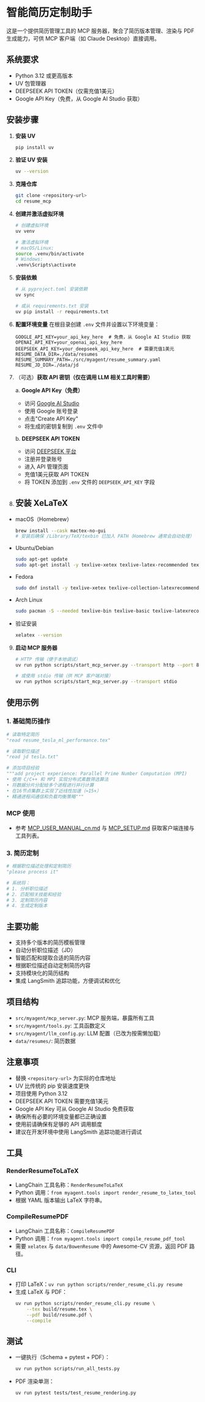 # 智能简历定制助手

这是一个提供简历管理工具的 MCP 服务器，聚合了简历版本管理、渲染与 PDF 生成能力，可供 MCP 客户端（如 Claude Desktop）直接调用。

## 系统要求

- Python 3.12 或更高版本
- UV 包管理器
- DEEPSEEK API TOKEN（仅需充值1美元）
- Google API Key（免费，从 Google AI Studio 获取）

## 安装步骤

1. **安装 UV**
   ```bash
   pip install uv
   ```

2. **验证 UV 安装**
   ```bash
   uv --version
   ```

3. **克隆仓库**
   ```bash
   git clone <repository-url>
   cd resume_mcp
   ```

4. **创建并激活虚拟环境**
   ```bash
   # 创建虚拟环境
   uv venv
   
   # 激活虚拟环境
   # macOS/Linux:
   source .venv/bin/activate
   # Windows:
   .venv\Scripts\activate
   ```

5. **安装依赖**
   ```bash
   # 从 pyproject.toml 安装依赖
   uv sync
   
   # 或从 requirements.txt 安装
   uv pip install -r requirements.txt
   ```

6. **配置环境变量**
   在根目录创建 `.env` 文件并设置以下环境变量：
   ```env
   GOOGLE_API_KEY=your_api_key_here  # 免费，从 Google AI Studio 获取
   OPENAI_API_KEY=your_openai_api_key_here
   DEEPSEEK_API_KEY=your_deepseek_api_key_here  # 需要充值1美元
   RESUME_DATA_DIR=./data/resumes
   RESUME_SUMMARY_PATH=./src/myagent/resume_summary.yaml
   RESUME_JD_DIR=./data/jd
   ```

7. （可选）**获取 API 密钥（仅在调用 LLM 相关工具时需要）**

   a. **Google API Key（免费）**
   - 访问 [Google AI Studio](https://makersuite.google.com/app/apikey)
   - 使用 Google 账号登录
   - 点击"Create API Key"
   - 将生成的密钥复制到 `.env` 文件中

   b. **DEEPSEEK API TOKEN**
   - 访问 [DEEPSEEK 平台](https://platform.deepseek.com/)
   - 注册并登录账号
   - 进入 API 管理页面
   - 充值1美元获取 API TOKEN
   - 将 TOKEN 添加到 `.env` 文件的 `DEEPSEEK_API_KEY` 字段
8. ## 安装 XeLaTeX
- macOS（Homebrew）
  ```bash
  brew install --cask mactex-no-gui
  # 安装后确保 /Library/TeX/texbin 已加入 PATH（Homebrew 通常会自动处理）
  ```

- Ubuntu/Debian
  ```bash
  sudo apt-get update
  sudo apt-get install -y texlive-xetex texlive-latex-recommended texlive-latex-extra texlive-fonts-recommended
  ```

- Fedora
  ```bash
  sudo dnf install -y texlive-xetex texlive-collection-latexrecommended texlive-collection-fontsrecommended
  ```

- Arch Linux
  ```bash
  sudo pacman -S --needed texlive-bin texlive-basic texlive-latexrecommended texlive-fontsrecommended texlive-xetex
  ```

- 验证安装
  ```bash
  xelatex --version
  ```

9. **启动 MCP 服务器**
   ```bash
   # HTTP 传输（便于本地调试）
   uv run python scripts/start_mcp_server.py --transport http --port 8000

   # 或使用 stdio 传输（供 MCP 客户端对接）
   uv run python scripts/start_mcp_server.py --transport stdio
   ```


## 使用示例

### 1. 基础简历操作
```python
# 读取特定简历
"read resume_tesla_ml_performance.tex"

# 读取职位描述
"read jd tesla.txt"

# 添加项目经验
"""add project experience: Parallel Prime Number Computation (MPI)
• 使用 C/C++ 和 MPI 实现分布式素数筛选算法
• 将数据分片分配给多个进程进行并行计算
• 在16节点集群上实现了近线性加速（≈15×）
• 精通进程间通信和负载均衡策略"""
```

### MCP 使用
 - 参考 [MCP_USER_MANUAL_cn.md](./MCP_USER_MANUAL_cn.md) 与 [MCP_SETUP.md](./MCP_SETUP.md) 获取客户端连接与工具列表。

### 3. 简历定制
```python
# 根据职位描述处理和定制简历
"please process it"

# 系统将：
# 1. 分析职位描述
# 2. 匹配相关技能和经验
# 3. 定制简历内容
# 4. 生成定制版本
```

## 主要功能

- 支持多个版本的简历模板管理
- 自动分析职位描述（JD）
- 智能匹配和提取合适的简历内容
- 根据职位描述自动定制简历内容
- 支持模块化的简历结构
- 集成 LangSmith 追踪功能，方便调试和优化

## 项目结构

- `src/myagent/mcp_server.py`: MCP 服务端，暴露所有工具
- `src/myagent/tools.py`: 工具函数定义
- `src/myagent/llm_config.py`: LLM 配置（已改为按需懒加载）
- `data/resumes/`: 简历数据

## 注意事项

- 替换 `<repository-url>` 为实际的仓库地址
- UV 比传统的 pip 安装速度更快
- 项目使用 Python 3.12
- DEEPSEEK API TOKEN 需要充值1美元
- Google API Key 可从 Google AI Studio 免费获取
- 确保所有必要的环境变量都已正确设置
- 使用前请确保有足够的 API 调用额度
- 建议在开发环境中使用 LangSmith 追踪功能进行调试 

## 工具

### RenderResumeToLaTeX
- LangChain 工具名称：`RenderResumeToLaTeX`
- Python 调用：`from myagent.tools import render_resume_to_latex_tool`
- 根据 YAML 版本输出 LaTeX 字符串。

### CompileResumePDF
- LangChain 工具名称：`CompileResumePDF`
- Python 调用：`from myagent.tools import compile_resume_pdf_tool`
- 需要 `xelatex` 与 `data/BowenResume` 中的 Awesome-CV 资源，返回 PDF 路径。

### CLI
- 打印 LaTeX：`uv run python scripts/render_resume_cli.py resume`
- 生成 LaTeX 与 PDF：
  ```bash
  uv run python scripts/render_resume_cli.py resume \
      --tex build/resume.tex \
      --pdf build/resume.pdf \
      --compile
  ```

## 测试

- 一键执行（Schema + pytest + PDF）：
  ```bash
  uv run python scripts/run_all_tests.py
  ```
- PDF 渲染单测：
  ```bash
  uv run pytest tests/test_resume_rendering.py
  ```
